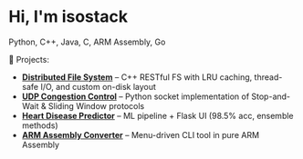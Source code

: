 # Hi, I'm isostack

Python, C++, Java, C, ARM Assembly, Go

🧠 Projects:
- **[Distributed File System](https://github.com/isostack/distributed-file-system)** – C++ RESTful FS with LRU caching, thread-safe I/O, and custom on-disk layout
- **[UDP Congestion Control](https://github.com/isostack/udp-congestion-control)** – Python socket implementation of Stop-and-Wait & Sliding Window protocols
- **[Heart Disease Predictor](https://github.com/isostack/heart-disease-prediction-ml)** – ML pipeline + Flask UI (98.5% acc, ensemble methods)
- **[ARM Assembly Converter](https://github.com/isostack/arm-text-number-converter)** – Menu-driven CLI tool in pure ARM Assembly
